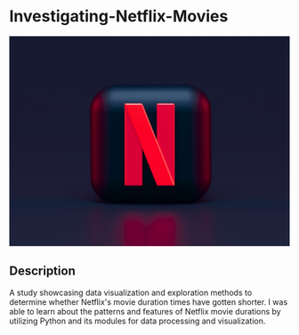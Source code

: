 # Investigating-Netflix-Movies
![](netflix_logo.JPG)
## Description
A study showcasing data visualization and exploration methods to determine whether Netflix's movie duration times have gotten shorter. I was able to learn about the patterns and features of Netflix movie durations by utilizing Python and its modules for data processing and visualization.


